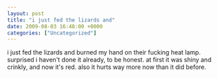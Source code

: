 ```yaml
---
layout: post
title: "i just fed the lizards and"
date: 2009-08-03 16:48:00 +0000
categories: ["Uncategorized"]
---
```


i just fed the lizards and burned my hand on their fucking heat lamp. surprised i haven't done it already, to be honest. at first it was shiny and crinkly, and now it's red. also it hurts way more now than it did before.